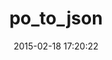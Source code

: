 ---
layout: post
title:  "po_to_json"
repo:   "webhippie/po_to_json"
date:   2015-02-18 17:20:22
gemurl: https://github.com/webhippie/po_to_json
---
